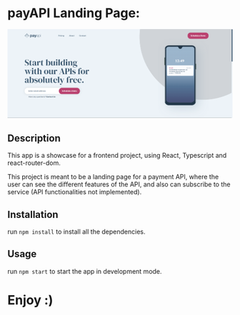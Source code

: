 # payAPI Landing Page:

![Application Screenshot](src/assets/assets/app-screenshot.png)

## Description

This app is a showcase for a frontend project, using React, Typescript and react-router-dom.

This project is meant to be a landing page for a payment API, where the user can see the different features of the API,
and also can subscribe to the service (API functionalities not implemented).

## Installation
run `npm install` to install all the dependencies.

## Usage
run `npm start` to start the app in development mode.

# Enjoy :)